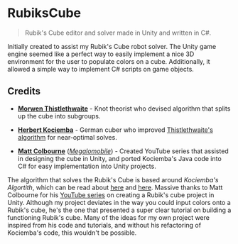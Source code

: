 # RubiksCube
> Rubik's Cube editor and solver made in Unity and written in C#.

Initially created to assist my Rubik's Cube robot solver. The Unity game engine seemed like a perfect way to easily implement a nice 3D environment for the user to populate colors on a cube. Additionally, it allowed a simple way to implement C# scripts on game objects.

## Credits
- **[Morwen Thistlethwaite](https://en.wikipedia.org/wiki/Morwen_Thistlethwaite)** - Knot theorist who devised algorithm that splits up the cube into subgroups.

- **[Herbert Kociemba](http://kociemba.org/)** - German cuber who improved [Thistlethwaite's algorithm](https://www.speedsolving.com/wiki/index.php/Thistlethwaite%27s_algorithm) for near-optimal solves.

- **[Matt Colbourne](https://github.com/Megalomatt)** (*[Megalomobile](https://www.megalomobile.com/lets-make-and-solve-a-rubiks-cube-in-unity/)*) - Created YouTube series that assisted in designing the cube in Unity, 		 and ported Kociemba's Java code into C# for easy implementation into Unity projects.

The algorithm that solves the Rubik's Cube is based around *Kociemba's Algortith*, which can be read about [here](https://en.wikipedia.org/wiki/Optimal_solutions_for_Rubik%27s_Cube) and [here](https://www.speedsolving.com/wiki/index.php/Kociemba's_Algorithm). Massive thanks to Matt Colbourne for his [YouTube series](https://www.youtube.com/watch?list=PLuq_iMEtykn-ZOJyx2cY_k9WkixAhv11n&v=JN9vx0veZ-c&feature=emb_title) on creating a Rubik's cube project in Unity. Although my project deviates in the way you could input colors onto a Rubik's cube, he's the one that presented a super clear tutorial on building a functioning Rubik's cube. Many of the ideas for my own project were inspired from his code and tutorials, and without his refactoring of Kociemba's code, this wouldn't be possible.
